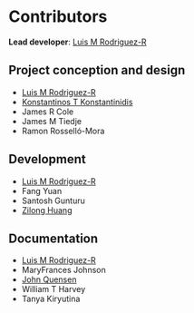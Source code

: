 # Contributors

**Lead developer**: [Luis M Rodriguez-R](https://rodriguez-r.com/)

## Project conception and design

- [Luis M Rodriguez-R](https://rodriguez-r.com/)
- [Konstantinos T Konstantinidis](http://enve-omics.gatech.edu/)
- James R Cole
- James M Tiedje
- Ramon Rosselló-Mora

## Development

- [Luis M Rodriguez-R](https://rodriguez-r.com/)
- Fang Yuan
- Santosh Gunturu
- [Zilong Huang](mailto:zhuang390@gatech.edu)

## Documentation

- [Luis M Rodriguez-R](https://rodriguez-r.com/)
- MaryFrances Johnson
- [John Quensen](https://john-quensen.com/)
- William T Harvey
- Tanya Kiryutina

